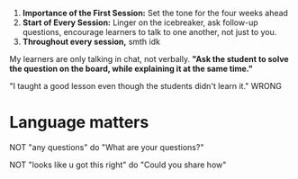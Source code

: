 1. **Importance of the First Session:** Set the tone for the four weeks ahead
2. **Start of Every Session:** Linger on the icebreaker, ask follow-up questions, encourage learners to talk to one another, not just to you.
3. **Throughout every session,** smth idk

My learners are only talking in chat, not verbally.
**"Ask the student to solve the question on the board, while explaining it at the same time."**

"I taught a good lesson even though the students didn't learn it."
WRONG

# Language matters
NOT "any questions" do "What are your questions?"

NOT "looks like u got this right" do "Could you share how"